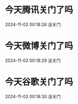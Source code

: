 # 今天腾讯关门了吗

2024-11-02 00:18:26 没关门

# 今天微博关门了吗

2024-11-02 00:18:29 没关门

# 今天谷歌关门了吗

2024-11-02 00:18:30 没关门

